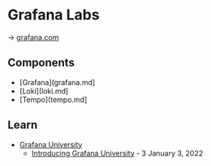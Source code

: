 # Grafana Labs

→ [grafana.com](https://grafana.com/)

## Components

* [Grafana](grafana.md]
* [Loki](loki.md]
* [Tempo](tempo.md]

## Learn

* [Grafana University](https://grafanalabs.learnondemand.net/)
  * [Introducing Grafana University](https://grafana.com/blog/2022/01/03/introducing-grafana-university-our-virtual-hands-on-education-platform-thats-free-and-easy-to-use/) - 3 January 3, 2022
